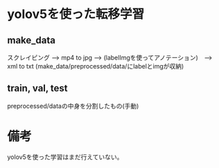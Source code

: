 # yolov5を使った転移学習

<h2> make_data </h2>スクレイピング --> mp4 to jpg --> (labelImgを使ってアノテーション)　-->　xml to txt (make_data/preprocessed/data/にlabelとimgが収納)

<h2>train, val, test</h2> preprocessed/dataの中身を分割したもの(手動)

<h1>備考</h1>yolov5を使った学習はまだ行えていない。

